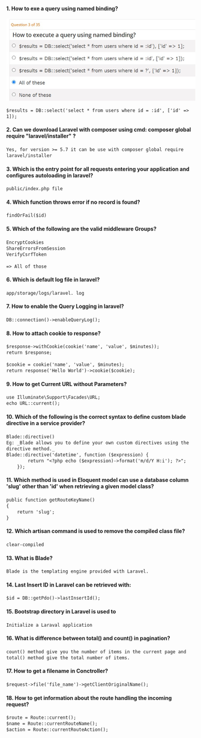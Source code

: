 #### 1. How to exe a query using named binding?
   ![img.png](https://github.com/hoanghuee/laravel-certificate/blob/main/asset/img.png)
   
    $results = DB::select('select * from users where id = :id', ['id' => 1]);
#### 2. Can we download Laravel with composer using cmd: composer global require "laravel/installer" ? 
    Yes, for version >= 5.7 it can be use with composer global require laravel/installer
#### 3. Which is the entry point for all requests entering your application and configures autoloading in laravel?
    public/index.php file
#### 4. Which function throws error if no record is found?
    findOrFail($id)
#### 5. Which of the following are the valid middleware Groups?

    EncryptCookies
    ShareErrorsFromSession
    VerifyCsrfToken
    
    => All of those
#### 6. Which is default log file in laravel?
    app/storage/logs/laravel. log
#### 7. How to enable the Query Logging in laravel?
    DB::connection()->enableQueryLog();
#### 8. How to attach cookie to response?
    $response->withCookie(cookie('name', 'value', $minutes));
    return $response;

    $cookie = cookie('name', 'value', $minutes);
    return response('Hello World')->cookie($cookie);
#### 9. How to get Current URL without Parameters?
    use Illuminate\Support\Facades\URL;
    echo URL::current();
#### 10. Which of the following is the correct syntax to define custom blade directive in a service provider?
    Blade::directive()
    Eg: _Blade allows you to define your own custom directives using the directive method._
    Blade::directive('datetime', function ($expression) {
            return "<?php echo ($expression)->format('m/d/Y H:i'); ?>";
        });
#### 11. Which method is used in Eloquent model can use a database column 'slug' other than 'id' when retrieving a given model class?
    public function getRouteKeyName()
    {
        return 'slug';
    }
#### 12. Which artisan command is used to remove the compiled class file?
    clear-compiled
#### 13. What is Blade?
    Blade is the templating engine provided with Laravel.
#### 14. Last Insert ID in Laravel can be retrieved with:
    $id = DB::getPdo()->lastInsertId();
#### 15. Bootstrap directory in Laravel is used to
    Initialize a Laraval application
#### 16. What is difference between total() and count() in pagination?
    count() method give you the number of items in the current page and total() method give the total number of items.
#### 17. How to get a filename in Conctroller?
    $request->file('file_name')->getClientOriginalName();
#### 18. How to get information about the route handling the incoming request?
    $route = Route::current();
    $name = Route::currentRouteName();
    $action = Route::currentRouteAction();